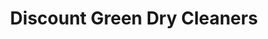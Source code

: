 ---
title: "Discount Green Dry Cleaners"
url: /naperville/discount-green-dry-cleaners/
shop: Wäscherei
---